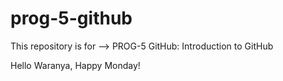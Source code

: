 # prog-5-github
This repository is for  --> PROG-5 GitHub: Introduction to GitHub

Hello Waranya, Happy Monday!

